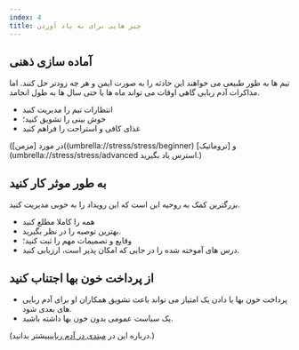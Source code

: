 ```yaml
---
index: 4
title: چیز هایی برای به یاد آوردن
---
```

## آماده سازی ذهنی

تیم ها به طور طبیعی می خواهند این حادثه را به صورت ایمن و هر چه زودتر حل کنند. اما مذاکرات آدم ربایی گاهی اوقات می تواند ماه ها یا حتی سال ها به طول انجامد.

*   انتظارات تیم را مدیریت کنید
*   خوش بینی را تشویق کنید؛
*   غذای کافی و استراحت را فراهم کنید

(در مورد [مزمن]((umbrella://stress/stress/beginner) و [تروماتیک](umbrella://stress/stress/advanced استرس یاد بگیرید.)

## به طور موثر کار کنید

بزرگترین کمک به روحیه این است که این رویداد را به خوبی مدیریت کنید.

*   همه را کاملا مطلع کنید
*   بهترین توصیه را در نظر بگیرید.
*   وقایع و تصمیمات مهم را ثبت کنید؛
*   درس های آموخته شده را در جایی که امکان پذیر است، ارزیابی کنید.

## از پرداخت خون بها اجتناب کنید

*   پرداخت خون بها یا دادن یک امتیاز می تواند باعث تشویق همکاران او برای آدم ربایی های بعدی شود.
*   یک سیاست عمومی بدون خون بها داشته باشید.

(درباره این در [مبتدی در آدم ربایی](umbrella://incident-response/kidnapping/beginner)بیشتر بدانید.)